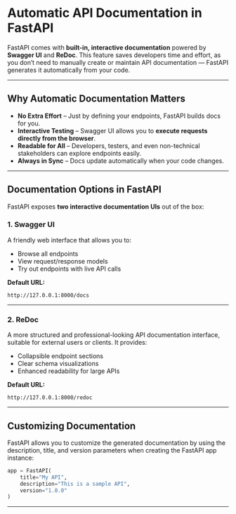 # Automatic API Documentation in FastAPI

FastAPI comes with **built-in, interactive documentation** powered by **Swagger UI** and **ReDoc**. This feature saves developers time and effort, as you don’t need to manually create or maintain API documentation — FastAPI generates it automatically from your code.

---

## Why Automatic Documentation Matters

* **No Extra Effort** – Just by defining your endpoints, FastAPI builds docs for you.
* **Interactive Testing** – Swagger UI allows you to **execute requests directly from the browser**.
* **Readable for All** – Developers, testers, and even non-technical stakeholders can explore endpoints easily.
* **Always in Sync** – Docs update automatically when your code changes.

---

## Documentation Options in FastAPI

FastAPI exposes **two interactive documentation UIs** out of the box:

### 1. Swagger UI

A friendly web interface that allows you to:

* Browse all endpoints
* View request/response models
* Try out endpoints with live API calls

**Default URL:**

```
http://127.0.0.1:8000/docs
```

---

### 2. ReDoc

A more structured and professional-looking API documentation interface, suitable for external users or clients.
It provides:

* Collapsible endpoint sections
* Clear schema visualizations
* Enhanced readability for large APIs

**Default URL:**

```
http://127.0.0.1:8000/redoc
```

---

## Customizing Documentation

FastAPI allows you to customize the generated documentation by using the description, title, and version parameters when creating the FastAPI app instance:

```python
app = FastAPI(
    title="My API",
    description="This is a sample API",
    version="1.0.0"
)
```

---